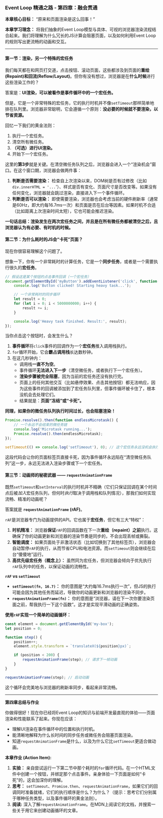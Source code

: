 ### **Event Loop 精通之路 - 第四章：融会贯通**

**本章核心目标：** “原来和页面渲染是这么回事！”

**本章学习理念：** 将我们抽象的Event Loop模型与具体、可视的浏览器渲染流程结合起来。我们将理解为什么冗长的JS计算会阻塞页面，以及如何利用Event Loop的规则写出更流畅的动画和交互。

---

#### **第一节：渲染，另一个特殊的宏任务**

我们每天都在和网页打交道，点击按钮、滚动页面，这些都涉及到页面的**重绘(Repaint)**和**回流(Reflow/Layout)**。但你有没有想过，浏览器是在**什么时候**进行这些渲染工作的？

答案是：**UI渲染，可以被看作是事件循环中的一个宏任务。**

但是，它是一个非常特殊的宏任务，它的执行时机并不像`setTimeout`那样简单地排在队列里。浏览器非常聪明，它会遵循一个原则：**没必要的时候就不要渲染，以节省资源。**

回忆一下我们的黄金法则：
1.  执行一个宏任务。
2.  清空所有微任务。
3.  **（可选）进行UI渲染。**
4.  开始下一个宏任务。

这里的**第3步**就是关键。在清空微任务队列之后，浏览器会进入一个“渲染机会”窗口。在这个窗口期，浏览器会做两件事：

1.  **判断是否需要渲染：** 检查自上次渲染以来，DOM树是否有过修改（比如`div.innerHTML = '...`'）、样式是否有变化、页面尺寸是否改变等。如果没有任何变化，浏览器就会跳过渲染，直接进入下一个事件循环。
2.  **判断是否可以渲染：** 即使需要渲染，浏览器也会考虑当前的硬件刷新率（通常是60Hz，即大约每16.7ms一次）和页面是否在后台等因素。如果时机不合适（比如距离上次渲染时间太短），它也可能会推迟渲染。

**一句话总结：渲染发生在两次宏任务之间，并且是在所有微任务都被清空之后，且浏览器认为有必要、有时机的时候。**

#### **第二节：为什么耗时的JS会“卡死”页面？**

现在你很容易理解这个问题了。

想象一下，你有一个非常耗时的计算任务，它是一个**同步任务**，或者是一个需要执行很久的**宏任务**。

```javascript
// 假设这是某个按钮的点击事件回调（一个宏任务）
document.getElementById('myButton').addEventListener('click', function() {
    console.log('Button clicked! Starting heavy task...');

    // 一个非常耗时的同步循环
    let result = 0;
    for (let i = 0; i < 5000000000; i++) {
        result += i;
    }

    console.log('Heavy task finished. Result:', result);
});
```

当你点击这个按钮时，会发生什么？

1.  **事件循环**将`click`事件的回调作为一个**宏任务**推入调用栈执行。
2.  `for`循环开始，它会**霸占调用栈**长达数秒钟。
3.  在这几秒钟内：
    *   调用栈**一直不为空**。
    *   事件循环**无法进入下一步**（清空微任务，或者执行下一个宏任务）。
    *   **渲染步骤被完全阻塞**，因为当前的宏任务还没有执行完。
    *   页面上的任何其他交互（比如悬停效果、点击其他按钮）都无法响应，因为这些事件的回调被添加到了宏任务队列里，但事件循环被卡住了，根本没机会去处理它们。
    *   结果就是：**页面“冻结”或“卡死”。**

**同理，如果你的微任务队列执行时间过长，也会阻塞渲染！**

```javascript
Promise.resolve().then(function endlessMicrotask() {
    // 一个永远不会结束的微任务链
    console.log('Microtask running...');
    Promise.resolve().then(endlessMicrotask);
});

setTimeout(() => console.log('setTimeout'), 0); // 这个宏任务永远没机会执行
```
这段代码会让你的页面标签页直接卡死，因为事件循环永远陷在“清空微任务队列”这一步，永远无法进入渲染步骤或下一个宏任务。

#### **第三节：动画师的秘密武器 —— `requestAnimationFrame`**

既然`setTimeout`和`setInterval`的执行时机并不精确（它们只保证回调在某个时间点后被*加入*宏任务队列，但何时*执行*取决于调用栈和队列情况），那我们如何实现流畅、精准的动画呢？

答案就是 **`requestAnimationFrame` (rAF)**。

`rAF`是浏览器专门为动画提供的API。它也属于**宏任务**，但它有三大“特权”：

1.  **时机精准：** 浏览器**保证**`rAF`的回调函数在下一次**重绘（repaint）之前**执行。这确保了你的动画更新和浏览器的渲染节奏是同步的，不会出现丢帧或撕裂。
2.  **智能调度：** 如果页面处于非激活状态（比如切换到了其他标签页），浏览器会自动暂停`rAF`的执行，从而节省CPU和电池资源。而`setTimeout`则会继续在后台“傻傻地”运行。
3.  **高优先级宏任务（概念上）：** 虽然同为宏任务，但浏览器会倾向于优先执行`rAF`队列中的任务，以保证动画的流畅性。

**`rAF` vs `setTimeout`**

*   **`setTimeout(fn, 16.7)`：** 你的意图是“大约每16.7ms执行一次”，但JS的执行可能会因为其他任务而延迟，导致你的动画更新和浏览器的渲染不同步。
*   **`requestAnimationFrame(fn)`：** 你的意图是“浏览器，请在下一次你要渲染页面之前，帮我执行一下这个函数”。这才是实现平滑动画的正确姿势。

**使用`rAF`实现一个简单的动画循环：**
```javascript
const element = document.getElementById('my-box');
let position = 0;

function step() {
    position++;
    element.style.transform = `translateX(${position}px)`;

    if (position < 200) {
        requestAnimationFrame(step); // 请求下一帧动画
    }
}

requestAnimationFrame(step); // 启动动画
```
这个循环会完美地与浏览器的刷新率同步，看起来非常流畅。

---

**第四章总结与作业**

你做得很好！现在你已经将Event Loop的知识与前端开发最直观的体验——页面渲染和性能联系了起来。你现在应该：

*   理解UI渲染在事件循环中的位置和执行时机。
*   能清晰地解释为什么长时间的同步任务或微任务会阻塞页面渲染。
*   知道`requestAnimationFrame`是什么，以及为什么它比`setTimeout`更适合做动画。

**本章作业 (Action Item):**

1.  **实验：** 亲自尝试运行一下第二节中那个耗时的`for`循环代码。在一个HTML文件中创建一个按钮，并绑定那个点击事件。亲身体验一下页面是如何“卡死”的，这会加深你的理解。
2.  **思考：** `setTimeout`、`Promise.then`、`requestAnimationFrame`，如果它们的回调同时准备就绪，它们的执行顺序是什么？为什么？（提示：思考它们分别属于哪种任务类型，以及事件循环的黄金法则）。
3.  **阅读:** 深入了解`requestAnimationFrame`。在MDN上阅读它的文档，并搜索一些关于用它来创建动画循环的文章。

